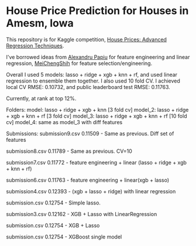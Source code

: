 # House Price Prediction for Houses in Amesm, Iowa
This repository is for Kaggle competition, 
[House Prices: Advanced Regression Techniques](https://www.kaggle.com/c/house-prices-advanced-regression-techniques).

I've borrowed ideas from [Alexandru Papiu](https://www.kaggle.com/apapiu/house-prices-advanced-regression-techniques/regularized-linear-models/comments) 
for feature engineering and linear regression, [MeiChengShih](https://www.kaggle.com/mshih2/house-prices-advanced-regression-techniques/using-xgboost-for-feature-selection/comments) 
for feature selection/engineering. 

Overall I used 5 models: lasso + ridge + xgb + knn + rf, and used linear regression to ensemble them together.
I also used 10 fold CV.
I achieved local CV RMSE: 0.10732,
and public leaderboard test RMSE: 0.11763.

Currently, at rank at top 12%.


Folders:
model: lasso + ridge + xgb + knn [3 fold cv]
model_2: lasso + ridge + xgb + knn + rf [3 fold cv]
model_3: lasso + ridge + xgb + knn + rf [10 fold cv]
model_4: same as model_3 with diff features

Submissions:
submission9.csv	0.11509	- Same as previous. Diff set of features

submission8.csv	0.11789	- Same as previous. CV=10

submission7.csv	0.11772	- feature engineering + linear (lasso + ridge + xgb + knn + rf)

submission6.csv	0.11763	- feature engineering + linear(xgb + lasso)

submission4.csv	0.12393	- (xgb + lasso + ridge) with linear regression

submission.csv	0.12754	- Simple lasso.

submission3.csv	0.12162	- XGB + Lasso with LinearRegression

submission.csv	0.12754	- XGB + Lasso

submission.csv	0.12754 - XGBoost single model